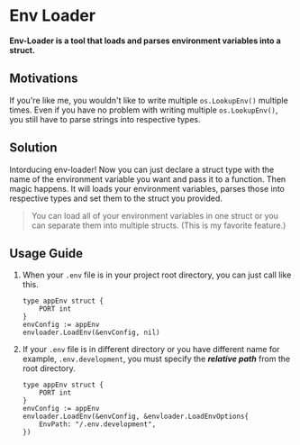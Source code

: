 # Env Loader

**Env-Loader is a tool that loads and parses environment variables into a struct.**

## Motivations

If you're like me, you wouldn't like to write multiple `os.LookupEnv()` multiple times. Even if you have no problem with writing multiple `os.LookupEnv()`, you still have to parse strings into respective types.

## Solution

Intorducing env-loader! Now you can just declare a struct type with the name of the environment variable you want and pass it to a function. Then magic happens. It will loads your environment variables, parses those into respective types and set them to the struct you provided.

> You can load all of your environment variables in one struct or you can separate them into multiple structs. (This is my favorite feature.)

## Usage Guide

1. When your `.env` file is in your project root directory, you can just call like this.

    ```golang
    type appEnv struct {
        PORT int
    }
    envConfig := appEnv
    envloader.LoadEnv(&envConfig, nil)
    ```

2. If your `.env` file is in different directory or you have different name for example, `.env.development`, you must specify the **_relative path_** from the root directory.

    ```golang
    type appEnv struct {
        PORT int
    }
    envConfig := appEnv
    envloader.LoadEnv(&envConfig, &envloader.LoadEnvOptions{
        EnvPath: "/.env.development",
    })
    ```

